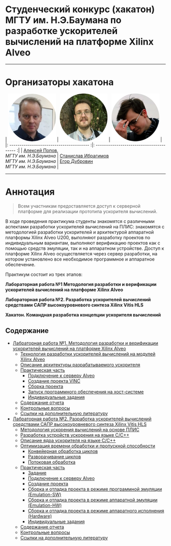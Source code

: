 # Cтуденческий конкурс (хакатон) МГТУ им. Н.Э.Баумана по разработке ускорителей вычислений на платформе Xilinx Alveo 

---

# Организаторы хакатона


|   <img src="assets/aleksei_popov.png" width="150"> |  <img src="assets/stanislav_ibragimov.png" width="150">  |  <img src="assets/egor_dubrovin.png" width="150">  |
|: --------------------------------------- :|: --------------------------------------- :|
|   [Алексей Попов](mailto:alexpopov@bmstu.ru), <br> *МГТУ им. Н.Э.Баумана*   |   [Станислав  Ибрагимов](mailto:ibragimov@bmstu.ru)  <br>  *МГТУ им. Н.Э.Баумана*    |   [Егор Дубровин](mailto:dubrovin.en@ya.ru)  <br>  *МГТУ им. Н.Э.Баумана*    |
 

---
	

# Аннотация <a name="0"></a>

> Всем участникам предоставляется доступ к серверной платформе для реализации прототипа ускорителя вычислений. 

В ходе проведения практикума студенты знакомятся с различными аспектами разработки ускорителей вычислений на ПЛИС: знакомятся с методологией разработки ускорителей и архитектурой аппаратной платформы Xilinx Alveo U200, выполняют разработку проектов по индивидуальным вариантам, выполняют верификацию проектов как с помощью средств эмуляции, так и на аппаратном устройстве. Доступ к платформе Xilinx Alveo осуществляется через сервер разработки, на котором установлено все необходимое программное и аппаратное обеспечение.

Практикум состоит из трех этапов:

**Лабораторная работа №1 Методология разработки и верификации ускорителей вычислений на платформе Xilinx Alveo**

**Лабораторная работа №2. Разработка ускорителей вычислений средствами САПР высокоуровневого синтеза Xilinx Vitis HLS**

**Хакатон. Командная разработка концепции ускорителя вычислений**


## Содержание


- [Лабраторная работа №1. Методология разработки и верификации ускорителей вычислений на  платформе Xilinx Alveo ](#1)
	- [Технология разработки ускорителей вычислений на модулей Xilinx Alveo](#1_1)
	- [Описание архитектуры разрабатываемого ускорителя](#1_2)
	- [Практическая часть](#1_3)
		- [Подключение к серверу Alveo](#1_3_1)
		- [Создание проекта VINC](#1_3_2)
		- [Сборка проекта](#1_3_3)
		- [Запуск программного обеспечения на хост-системе](#1_3_4)
		- [Индивидуальные задания](#1_3_5)
	- [Содержание отчета](#1_4)
	- [Контрольные вопросы](#1_5)
	- [Ссылки на дополнительную литературу](#1_6)
- [Лабраторная работа №2. Разработка ускорителей вычислений средствами САПР высокоуровневого синтеза Xilinx Vitis HLS](#2)
	- [Методология ускорения вычислений на основе ПЛИС](#2_1)
	- [Разработка устройств ускорения на языке С/C++](#2_2)
	- [Описание ядра ускорителя на языке C/C++](#2_3)
	- [Оптимизация времени обработки и пропускной способности](#2_4)
		- [Конвейерная обработка циклов](#2_4_1)
		- [Разворачивание циклов](#2_4_2)
		- [Потоковая обработка](#2_4_3)
	- [Практическая часть](#2_5)
		- [Задание](#2_5_1)
		- [Подключение к серверу Alveo](#2_5_2)
		- [Создание проекта](#2_5_3)
		- [Сборка и отладка проекта в режиме программной эмуляции (Emulation-SW)](#2_5_4)
		- [Сборка и отладка проекта в режиме аппаратной эмуляции (Emulation-HW)](#2_5_5)
		- [Сборка и отладка проекта в режиме аппаратного исполнения (Hardware)](#2_5_6)
		- [Индивидуальные задания](#2_5_7)
	- [Содержание отчета](#2_6)
	- [Контрольные вопросы](#2_7)
	- [Ссылки на дополнительную литературу](#2_8)
